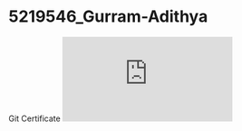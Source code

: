 # 5219546_Gurram-Adithya
Git Certificate
![Git Certificate](https://github.com/adhi191855/5219546_Gurram-Adithya/blob/main/SARTHIKA_GIT.pdf)